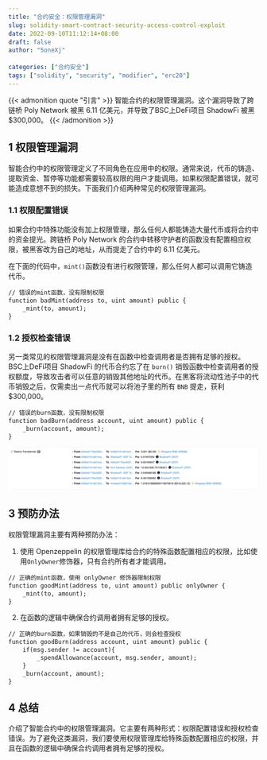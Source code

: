 ```yaml
---
title: "合约安全：权限管理漏洞"
slug: solidity-smart-contract-security-access-control-exploit
date: 2022-09-10T11:12:14+08:00
draft: false
author: "5oneXj"

categories: ["合约安全"]
tags: ["solidity", "security", "modifier", "erc20"]
---
```


{{< admonition quote "引言" >}}
智能合约的权限管理漏洞。这个漏洞导致了跨链桥 Poly Network 被黑 6.11 亿美元，并导致了BSC上DeFi项目 ShadowFi 被黑 $300,000。
{{< /admonition >}}

## 1 权限管理漏洞

智能合约中的权限管理定义了不同角色在应用中的权限。通常来说，代币的铸造、提取资金、暂停等功能都需要较高权限的用户才能调用。如果权限配置错误，就可能造成意想不到的损失。下面我们介绍两种常见的权限管理漏洞。

### 1.1 权限配置错误

如果合约中特殊功能没有加上权限管理，那么任何人都能铸造大量代币或将合约中的资金提光。跨链桥 Poly Network 的合约中转移守护者的函数没有配置相应权限，被黑客改为自己的地址，从而提走了合约中的 6.11 亿美元。

在下面的代码中，`mint()`函数没有进行权限管理，那么任何人都可以调用它铸造代币。

```solidity
// 错误的mint函数，没有限制权限
function badMint(address to, uint amount) public {
    _mint(to, amount);
}
```

### 1.2 授权检查错误

另一类常见的权限管理漏洞是没有在函数中检查调用者是否拥有足够的授权。BSC上DeFi项目 ShadowFi 的代币合约忘了在 `burn()` 销毁函数中检查调用者的授权额度，导致攻击者可以任意的销毁其他地址的代币。在黑客将流动性池子中的代币销毁之后，仅需卖出一点代币就可以将池子里的所有 `BNB` 提走，获利 $300,000。

```solidity
// 错误的burn函数，没有限制权限
function badBurn(address account, uint amount) public {
    _burn(account, amount);
}
```

![](https://raw.githubusercontent.com/jollysone/Picture-Library/master/blog/202302252247323.png)

## 3 预防办法

权限管理漏洞主要有两种预防办法：

1. 使用 Openzeppelin 的权限管理库给合约的特殊函数配置相应的权限，比如使用`OnlyOwner`修饰器，只有合约所有者才能调用。

  ```solidity
  // 正确的mint函数，使用 onlyOwner 修饰器限制权限
  function goodMint(address to, uint amount) public onlyOwner {
      _mint(to, amount);
  }
  ```

2. 在函数的逻辑中确保合约调用者拥有足够的授权。

  ```solidity
  // 正确的burn函数，如果销毁的不是自己的代币，则会检查授权
  function goodBurn(address account, uint amount) public {
      if(msg.sender != account){
          _spendAllowance(account, msg.sender, amount);
      }
      _burn(account, amount);
  }
  ```

## 4 总结

介绍了智能合约中的权限管理漏洞。它主要有两种形式：权限配置错误和授权检查错误。为了避免这类漏洞，我们要使用权限管理库给特殊函数配置相应的权限，并且在函数的逻辑中确保合约调用者拥有足够的授权。